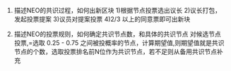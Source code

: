  1. 描述NEO的共识过程，如何出新区块
1)根据节点投票选出议长
2)议长打包，发起投票提案
3)议员对提案投票
4)2/3 以上的同意票即可出新块

2. 描述NEO的投票规则，如何确定共识节点数，和具体的共识节点
对候选节点投票,=选取 0.25 - 0.75 之间被投概率的节点，计算期望值,则期望值就是共识节点的个数，选取投票排名前N位作为共识节点，若不足则从备用共识节点补充
